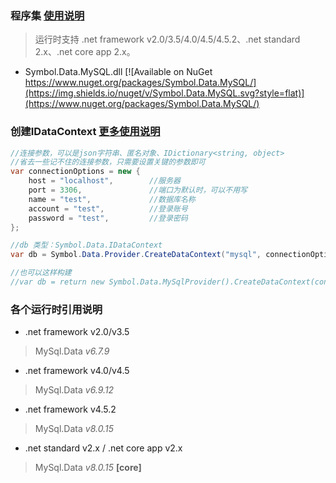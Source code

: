 ﻿### 程序集    [使用说明](https://github.com/symbolspace/Symbol.Data/wiki/Home)
> 运行时支持 .net framework v2.0/3.5/4.0/4.5/4.5.2、.net standard 2.x、.net core app 2.x。

* Symbol.Data.MySQL.dll [![Available on NuGet https://www.nuget.org/packages/Symbol.Data.MySQL/](https://img.shields.io/nuget/v/Symbol.Data.MySQL.svg?style=flat)](https://www.nuget.org/packages/Symbol.Data.MySQL/)


### 创建IDataContext [更多使用说明](https://github.com/symbolspace/Symbol.Data/wiki/Home)
```csharp
//连接参数，可以是json字符串、匿名对象、IDictionary<string, object>
//省去一些记不住的连接参数，只需要设置关键的参数即可
var connectionOptions = new {
    host = "localhost",        //服务器
    port = 3306,               //端口为默认时，可以不用写
    name = "test",             //数据库名称
    account = "test",          //登录账号
    password = "test",         //登录密码
};

//db 类型：Symbol.Data.IDataContext
var db = Symbol.Data.Provider.CreateDataContext("mysql", connectionOptions);

//也可以这样构建
//var db = return new Symbol.Data.MySqlProvider().CreateDataContext(connectionOptions);

```

### 各个运行时引用说明
* .net framework v2.0/v3.5
> MySql.Data *v6.7.9*

* .net framework v4.0/v4.5
> MySql.Data *v6.9.12*

* .net framework v4.5.2
> MySql.Data *v8.0.15*

* .net standard v2.x / .net core app v2.x
> MySql.Data *v8.0.15* **[core]**

